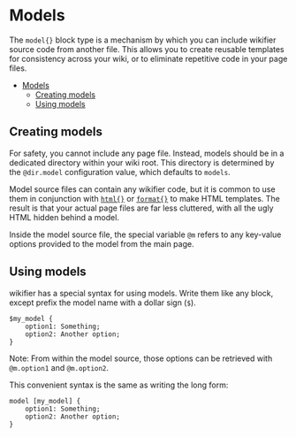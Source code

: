 # Models

The `model{}` block type is a mechanism by which you can include wikifier
source code from another file. This allows you to create reusable templates
for consistency across your wiki, or to eliminate repetitive code in your
page files.

* [Models](#models)
  * [Creating models](#creating-models)
  * [Using models](#using-models)

## Creating models

For safety, you cannot include any page file. Instead, models should be in a
dedicated directory within your wiki root. This directory is determined by the
`@dir.model` configuration value, which defaults to `models`.

Model source files can contain any wikifier code, but it is common to use them
in conjunction with [`html{}`](blocks.md#html) or [`format{}`](blocks.md#format)
to make HTML templates. The result is that your actual page files are far less
cluttered, with all the ugly HTML hidden behind a model.

Inside the model source file, the special variable `@m` refers to any key-value
options provided to the model from the main page.

## Using models

wikifier has a special syntax for using models. Write them like any block,
except prefix the model name with a dollar sign (`$`).
```
$my_model {
    option1: Something;
    option2: Another option;
}
```
Note: From within the model source, those options can be retrieved with
`@m.option1` and `@m.option2`.

This convenient syntax is the same as writing the long form:
```
model [my_model] {
    option1: Something;
    option2: Another option;
}
```

